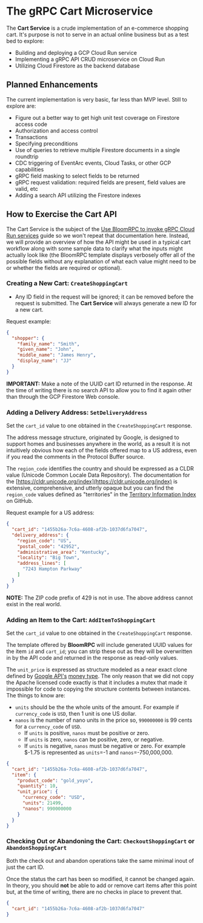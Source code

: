 # The gRPC Cart Microservice

The **Cart Service** is a crude implementation of an e-commerce shopping cart. It's purpose is not to serve in an
actual online business but as a test bed to explore:

* Building and deploying a GCP Cloud Run service
* Implementing a gRPC API CRUD microservice on Cloud Run
* Utilizing Cloud Firestore as the backend database

## Planned Enhancements

The current implementation is very basic, far less than MVP level. Still to explore are:

* Figure out a better way to get high unit test coverage on Firestore access code
* Authorization and access control
* Transactions
* Specifying preconditions
* Use of queries to retrieve multiple Firestore documents in a single roundtrip
* CDC triggering of EventArc events, Cloud Tasks, or other GCP capabilities 
* gRPC field masking to select fields to be returned
* gRPC request validation: required fields are present, field values are valid, etc
* Adding a search API utilizing the Firestore indexes

## How to Exercise the Cart API

The Cart Service is the subject of the [Use BloomRPC to invoke gRPC Cloud Run services](docs/BLOOMRPC.md) guide
so we won't repeat that documentation here. Instead, we will provide an overview of how the API might be used
in a typical cart workflow along with some sample data to clarify what the inputs might actually look like (the 
BloomRPC template displays verbosely offer all of the possible fields without any explanation of what each
value might need to be or whether the fields are required or optional).

### Creating a New Cart: `CreateShoppingCart`

* Any ID field in the request will be ignored; it can be removed before the request is submitted. The **Cart Service**
  will always generate a new ID for a new cart.

Request example:

```json
{
  "shopper": {
    "family_name": "Smith",
    "given_name": "John",
    "middle_name": "James Henry",
    "display_name": "JJ"
  }
}
```

**IMPORTANT:** Make a note of the UUID cart ID returned in the response. At the time of writing there is no search
API to allow you to find it again other than through the GCP Firestore Web console.

### Adding a Delivery Address: `SetDeliveryAddress`

Set the `cart_id` value to one obtained in the `CreateShoppingCart` response.

The address message structure, originated by Google, is designed to support homes and businesses anywhere in the 
world, as a result it is not intuitively obvious how each of the fields offered map to a US address, even if you
read the comments in the Protocol Buffer source. 

The `region_code` identifies the country and should be expressed as a CLDR value (Unicode Common Locale Data Repository).
The documentation for the [https://cldr.unicode.org/index](https://cldr.unicode.org/index) is extensive, comprehensive,
and utterly opaque but you can find the `region_code` values defined as "territories" in the 
[Territory Information Index](https://unicode-org.github.io/cldr-staging/charts/42/supplemental/territory_information.html)
on GitHub.

Request example for a US address:

```json
{
  "cart_id": "1455b26a-7c6a-4608-af2b-1037d6fa7047",
  "delivery_address": {
    "region_code": "US",
    "postal_code": "42952",
    "administrative_area": "Kentucky",
    "locality": "Big Town",
    "address_lines": [
      "7243 Hampton Parkway"
    ]
  }
}
```

**NOTE:** The ZIP code prefix of 429 is not in use. The above address cannot exist in the real world.

### Adding an Item to the Cart: `AddItemToShoppingCart`

Set the `cart_id` value to one obtained in the `CreateShoppingCart` response.

The template offered by **BloomRPC** will include generated UUID values for the item `id` and `cart_id`; you can
strip these out as they will be overwritten in by the API code and returned in the response as read-only values.

The `unit_price` is expressed as structure modeled as a near exact clone defined by 
[Google API's](https://github.com/googleapis/googleapis) [money type](https://github.com/googleapis/googleapis/blob/master/google/type/money.proto).
The only reason that we did not copy the Apache licensed code exactly is that it includes a mutex that made 
it impossible for code to copying the structure contents between instances. The things to know are: 

* `units` should be the the whole units of the amount. For example if `currency_code` is `USD`, then 1 unit is one US dollar.
* `nanos` is the number of nano units in the price so, `990000000` is 99 cents for a `currency_code` of `USD`.
   * If `units` is positive, `nanos` must be positive or zero. 
   * If `units` is zero, `nanos` can be positive, zero, or negative. 
   * If `units` is negative, `nanos` must be negative or zero. For example $-1.75 is represented as `units`=-1 and `nanos`=-750,000,000.

```json
{
  "cart_id": "1455b26a-7c6a-4608-af2b-1037d6fa7047",
  "item": {
    "product_code": "gold_yoyo",
    "quantity": 10,
    "unit_price": {
      "currency_code": "USD",
      "units": 21499,
      "nanos": 990000000
    }
  }
}
```

### Checking Out or Abandoning the Cart: `CheckoutShoppingCart` or `AbandonShoppingCart`

Both the check out and abandon operations take the same minimal inout of just the cart ID.

Once the status the cart has been so modified, it cannot be changed again. In theory, you should **not**
be able to add or remove cart items after this point but, at the time of writing, there are no checks
in place to prevent that.

```json
{
  "cart_id": "1455b26a-7c6a-4608-af2b-1037d6fa7047"
}
```
